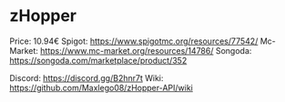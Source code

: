 # zHopper

Price: 10.94€
Spigot: https://www.spigotmc.org/resources/77542/
Mc-Market: https://www.mc-market.org/resources/14786/
Songoda: https://songoda.com/marketplace/product/352

Discord: https://discord.gg/B2hnr7t
Wiki: https://github.com/Maxlego08/zHopper-API/wiki
